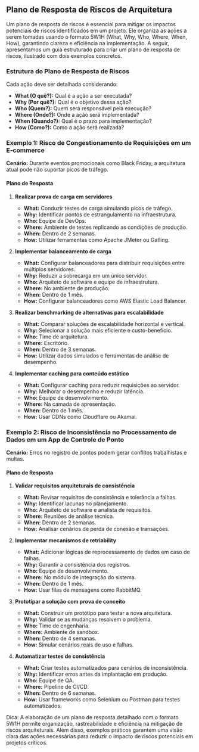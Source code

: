 ## Plano de Resposta de Riscos de Arquitetura

Um plano de resposta de riscos é essencial para mitigar os impactos potenciais de riscos identificados em um projeto. Ele organiza as ações a serem tomadas usando o formato 5W1H (What, Why, Who, Where, When, How), garantindo clareza e eficiência na implementação. A seguir, apresentamos um guia estruturado para criar um plano de resposta de riscos, ilustrado com dois exemplos concretos.

### Estrutura do Plano de Resposta de Riscos

Cada ação deve ser detalhada considerando:
- **What (O quê?):** Qual é a ação a ser executada?
- **Why (Por quê?):** Qual é o objetivo dessa ação?
- **Who (Quem?):** Quem será responsável pela execução?
- **Where (Onde?):** Onde a ação será implementada?
- **When (Quando?):** Qual é o prazo para implementação?
- **How (Como?):** Como a ação será realizada?

### Exemplo 1: Risco de Congestionamento de Requisições em um E-commerce

**Cenário:** Durante eventos promocionais como Black Friday, a arquitetura atual pode não suportar picos de tráfego.

#### Plano de Resposta
1. **Realizar prova de carga em servidores**
   - **What:** Conduzir testes de carga simulando picos de tráfego.
   - **Why:** Identificar pontos de estrangulamento na infraestrutura.
   - **Who:** Equipe de DevOps.
   - **Where:** Ambiente de testes replicando as condições de produção.
   - **When:** Dentro de 2 semanas.
   - **How:** Utilizar ferramentas como Apache JMeter ou Gatling.

2. **Implementar balanceamento de carga**
   - **What:** Configurar balanceadores para distribuir requisições entre múltiplos servidores.
   - **Why:** Reduzir a sobrecarga em um único servidor.
   - **Who:** Arquiteto de software e equipe de infraestrutura.
   - **Where:** No ambiente de produção.
   - **When:** Dentro de 1 mês.
   - **How:** Configurar balanceadores como AWS Elastic Load Balancer.

3. **Realizar benchmarking de alternativas para escalabilidade**
   - **What:** Comparar soluções de escalabilidade horizontal e vertical.
   - **Why:** Selecionar a solução mais eficiente e custo-benefício.
   - **Who:** Time de arquitetura.
   - **Where:** Escritório.
   - **When:** Dentro de 3 semanas.
   - **How:** Utilizar dados simulados e ferramentas de análise de desempenho.

4. **Implementar caching para conteúdo estático**
   - **What:** Configurar caching para reduzir requisições ao servidor.
   - **Why:** Melhorar o desempenho e reduzir latência.
   - **Who:** Equipe de desenvolvimento.
   - **Where:** Na camada de apresentação.
   - **When:** Dentro de 1 mês.
   - **How:** Usar CDNs como Cloudflare ou Akamai.

### Exemplo 2: Risco de Inconsistência no Processamento de Dados em um App de Controle de Ponto

**Cenário:** Erros no registro de pontos podem gerar conflitos trabalhistas e multas.

#### Plano de Resposta
1. **Validar requisitos arquiteturais de consistência**
   - **What:** Revisar requisitos de consistência e tolerância a falhas.
   - **Why:** Identificar lacunas no planejamento.
   - **Who:** Arquiteto de software e analista de requisitos.
   - **Where:** Reuniões de análise técnica.
   - **When:** Dentro de 2 semanas.
   - **How:** Analisar cenários de perda de conexão e transações.

2. **Implementar mecanismos de retriability**
   - **What:** Adicionar lógicas de reprocessamento de dados em caso de falhas.
   - **Why:** Garantir a consistência dos registros.
   - **Who:** Equipe de desenvolvimento.
   - **Where:** No módulo de integração do sistema.
   - **When:** Dentro de 1 mês.
   - **How:** Usar filas de mensagens como RabbitMQ.

3. **Prototipar a solução com prova de conceito**
   - **What:** Construir um protótipo para testar a nova arquitetura.
   - **Why:** Validar se as mudanças resolvem o problema.
   - **Who:** Time de engenharia.
   - **Where:** Ambiente de sandbox.
   - **When:** Dentro de 4 semanas.
   - **How:** Simular cenários reais de uso e falhas.

4. **Automatizar testes de consistência**
   - **What:** Criar testes automatizados para cenários de inconsistência.
   - **Why:** Identificar erros antes da implantação em produção.
   - **Who:** Equipe de QA.
   - **Where:** Pipeline de CI/CD.
   - **When:** Dentro de 6 semanas.
   - **How:** Usar frameworks como Selenium ou Postman para testes automatizados.

Dica: A elaboração de um plano de resposta detalhado com o formato 5W1H permite organização, rastreabilidade e eficiência na mitigação de riscos arquiteturais. Além disso, exemplos práticos garantem uma visão clara das ações necessárias para reduzir o impacto de riscos potenciais em projetos críticos.

